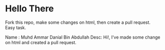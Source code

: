 # Hello There

Fork this repo, make some changes on html, then create a pull request. Easy task.

Name : Muhd Ammar Danial Bin Abdullah
Desc: Hi!, I've made some change on html and created a pull request.
